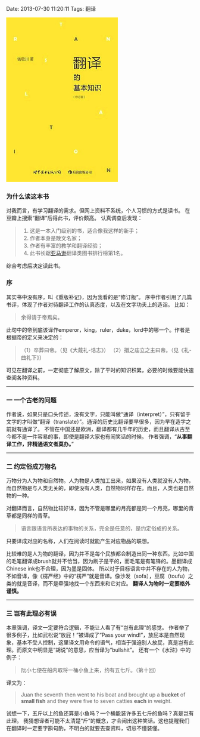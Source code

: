 Date: 2013-07-30 11:20:11
Tags: 翻译

![封面](/_image/2013-07-30/18-55-47.jpg?width=160) 

### 为什么读这本书
对我而言，有学习翻译的需求。但网上资料不系统，个人习惯的方式是读书。
在豆瓣上搜索“翻译”后得此书，评价颇高。
认真调查后发现：
>1. 这是一本入门级别的书，适合像我这样的新手；
>2. 作者本身是散文名家；
>3. 作者有丰富的教学和翻译经验；
>4. 此书长踞[亚马逊](http://z.cn)翻译类图书排行榜第1名。

综合考虑后决定读此书。

### 序
其实书中没有序，叫《重版补记》，因为我看的是“修订版”。
序中作者引用了几篇书评，体现了作者对待翻译工作的认真态度，以及在文字功夫上的造诣。
比如：
>余得请于帝焉矣。

此句中的帝到底该译作emperor，king，ruler，duke，lord中的哪一个。作者是根据帝的定义来决定的：
>（1）卒葬曰帝。（见《大戴礼-诰志》）
>（2）措之庙立之主曰帝。（见《礼-曲礼下》）

可见在翻译之前，一定彻底了解原文，除了平时的知识积累，必要的时候要能快速查阅各种资料。

---

### 一 一个古老的问题
作者说，如果只是口头传述，没有文字，只能叫做“通译（interpret）”，只有留于文字的才叫做“翻译（translate）”。通译的历史比翻译要早很多，因为早在造字之前就有通译了。
不管在中国还是欧洲，翻译都有几千年的历史，而且翻译从古至今都不是一件容易的事，即使是翻译大家也有闹笑话的时候。
作者强调，“**从事翻译工作，非精通语文者莫办。**”

---

### 二 约定俗成万物名
万物分为人为物和自然物。人为物是人类加工出来，如果没有人类就没有人为物，而自然物是与人类无关的，即使没有人类，自然物同样存在。而且，人类也是自然物的一种。

对翻译而言，自然物比较好译，因为不管是哪里的月亮都是同一个月亮，哪里的青草都是同样的青草。
>语言跟语言所表达的事物的关系，完全是任意的，是约定俗成的关系。

只要译成对应的名称，人们在阅读时就能产生对应物品的联想。

比较难的是人为物的翻译，因为并不是每个民族都会制造出同一种东西。比如中国的毛笔翻译成brush就并不恰当，因为刷子是平的，而毛笔是有笔锋的。墨翻译成Chinese ink也不合理，因为墨是固体。
所以对于目标语言中并不存在的人为物，不如音译，像《楞严经》中的“楞严”就是音译。像沙发（sofa），豆腐（toufu）之类的就是音译，而不是牵强地找一个东西来和它对应。
**翻译人为物时一定要格外谨慎。**

---

### 三 岂有此理必有误
本章强调，译文一定要符合逻辑，不能让人看了有“岂有此理”的感觉。
作者举了很多例子，比如武松说“放屁！”被译成了“Pass your wind!”，放屁本是自然现象，基本不受人控制，这里译文用命令的语气，相当于强迫别人放屁，真是岂有此理。而原文中明显是“胡说”的意思，应当译为“bullshit”。
还有一个《水浒》中的例子：
>阮小七便在船内取将一桶小鱼上来，约有五七斤。（第十回）

译文为：
>Juan the seventh then went to his boat and brought up a  **bucket** of **small fish** and they were five to seven catties **each** in weight.

试想一下，五斤以上的鱼还算是小鱼吗？一个桶能装许多五七斤的鱼吗？真是岂有此理。
我猜想译者可能不太清楚“斤”的概念，才会闹出这种笑话。这也提醒我们在翻译时一定要字斟句酌，不明白的就要去查资料，切忌不懂装懂。